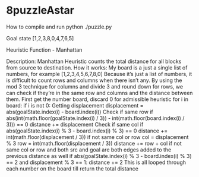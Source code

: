 # 8puzzleAstar
How to compile and run
python ./puzzle.py


Goal state 
[1,2,3,8,0,4,7,6,5]


Heuristic Function - Manhattan

Description: Manhattan Heuristic counts the total distance for all blocks from source to destination.
How it works:
My board is a just a single list of numbers, for example [1,2,3,4,5,6,7,8,0]
Because it’s just a list of numbers, it is difficult to count rows and columns when there isn’t any. 
By using the mod 3 technique for columns and divide 3 and round down for rows, we can check if they’re in the same row and columns and the distance between them.
First get the number board, discard 0 for admissible heuristic
for i in board:
    if i is not 0:
Getting displacement
displacement = abs(goalState.index(i) - board.index(i))
Check if same row 
if abs(int(math.floor(goalState.index(i) / 3)) - int(math.floor(board.index(i) / 3))) == 0
	distance += displacement 
Check if same col
	if abs(goalState.index(i) % 3 - board.index(i) % 3) == 0
	distance += int(math.floor(displacement / 3))
if not same col or row
	  col = displacement % 3
row = int(math.floor(displacement / 3))
distance += row + col
if not same col or row and both src and goal are both edges added to the previous distance as well
if abs(goalState.index(i) % 3 - board.index(i) % 3) == 2 and displacement % 3 == 1:
distance += 2 
This is all looped through each number on the board till return the total distance
